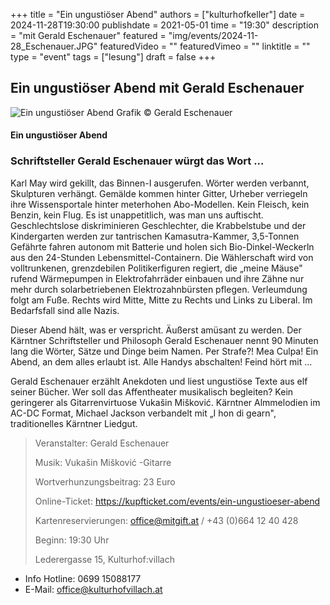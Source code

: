 +++
title = "Ein ungustiöser Abend"
authors = ["kulturhofkeller"]
date = 2024-11-28T19:30:00
publishdate = 2021-05-01
time = "19:30"
description = "mit Gerald Eschenauer"
featured = "img/events/2024-11-28_Eschenauer.JPG"
featuredVideo = ""
featuredVimeo = ""
linktitle = ""
type = "event"
tags = ["lesung"]
draft = false
+++

## Ein ungustiöser Abend mit Gerald Eschenauer

![Ein ungustiöser Abend](/img/events/2024-11-28_Eschenauer_Plakat.jpg)
Grafik © Gerald Eschenauer

#### Ein ungustiöser Abend
### Schriftsteller Gerald Eschenauer würgt das Wort ...

Karl May wird gekillt, das Binnen-I ausgerufen. Wörter werden verbannt, Skulpturen verhängt. Gemälde kommen hinter Gitter, Urheber verriegeln ihre Wissensportale hinter meterhohen Abo-Modellen. Kein Fleisch, kein Benzin, kein Flug. Es ist unappetitlich, was man uns auftischt. Geschlechtslose diskriminieren Geschlechter, die Krabbelstube und der Kindergarten werden zur tantrischen Kamasutra-Kammer, 3,5-Tonnen Gefährte fahren autonom mit Batterie und holen sich Bio-Dinkel-Weckerln aus den 24-Stunden Lebensmittel-Containern. Die Wählerschaft wird von volltrunkenen, grenzdebilen Politikerfiguren regiert, die „meine Mäuse" rufend Wärmepumpen in Elektrofahrräder einbauen und ihre Zähne nur mehr durch solarbetriebenen Elektrozahnbürsten pflegen. Verleumdung folgt am Fuße. Rechts wird Mitte, Mitte zu Rechts und Links zu Liberal. Im Bedarfsfall sind alle Nazis.

Dieser Abend hält, was er verspricht. Äußerst amüsant zu werden. Der Kärntner Schriftsteller und Philosoph Gerald Eschenauer nennt 90 Minuten lang die Wörter, Sätze und Dinge beim Namen. Per Strafe?! Mea Culpa! Ein Abend, an dem alles erlaubt ist. Alle Handys abschalten! Feind hört mit ...

Gerald Eschenauer erzählt Anekdoten und liest ungustiöse Texte aus elf seiner Bücher. Wer soll das Affentheater musikalisch begleiten? Kein geringerer als Gitarrenvirtuose Vukašin Mišković. Kärntner Almmelodien im AC-DC Format, Michael Jackson verbandelt mit „I hon di gearn", traditionelles Kärntner Liedgut.

> Veranstalter: Gerald Eschenauer
>
> Musik: Vukašin Mišković -Gitarre
>
> Wortverhunzungsbeitrag: 23 Euro
>
> Online-Ticket: https://kupfticket.com/events/ein-ungustioeser-abend
> 
> Kartenreservierungen: office@mitgift.at / +43 (0)664 12 40 428
>
> Beginn: 19:30 Uhr
>
> Lederergasse 15, Kulturhof:villach






- Info Hotline: 0699 15088177 
- E-Mail: office@kulturhofvillach.at
